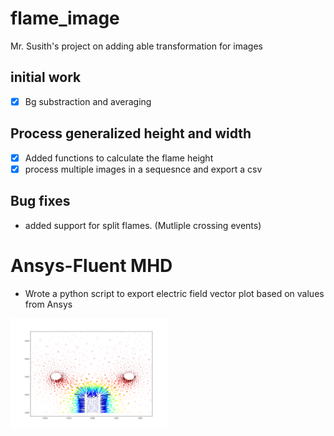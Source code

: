 # flame_image
Mr. Susith's project on adding able transformation for images

## initial work

- [x] Bg substraction and averaging

## Process generalized height and width

- [x] Added functions to calculate the flame height
- [x] process multiple images in a sequesnce and export a csv

## Bug fixes

- added support for split flames. (Mutliple crossing events)


# Ansys-Fluent MHD

- Wrote a python script to export electric field vector plot based on values from Ansys 

<img src="./docs/fig1.png" width="50%" />
